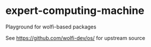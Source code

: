 # expert-computing-machine

Playground for wolfi-based packages

See https://github.com/wolfi-dev/os/ for upstream source